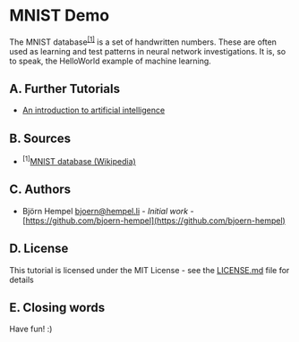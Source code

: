 # MNIST Demo

The MNIST database<sup>[[1]](#mnist_database)</sup> is a set of handwritten numbers. These are often used as learning and test patterns in neural network investigations. It is, so to speak, the HelloWorld example of machine learning.

## A. Further Tutorials

* [An introduction to artificial intelligence](https://github.com/friends-of-ai/an-introduction-to-artificial-intelligence)

## B. Sources

* <sup><a name="mnist_database">[1]</a></sup>[MNIST database (Wikipedia)](https://en.wikipedia.org/wiki/MNIST_database)

## C. Authors

* Björn Hempel <bjoern@hempel.li> - _Initial work_ - [https://github.com/bjoern-hempel](https://github.com/bjoern-hempel)

## D. License

This tutorial is licensed under the MIT License - see the [LICENSE.md](/LICENSE.md) file for details

## E. Closing words

Have fun! :)

